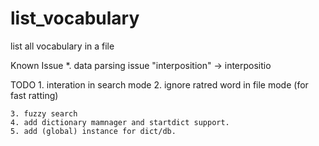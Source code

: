 # list_vocabulary
list all vocabulary in a file

Known Issue
    *. data parsing issue "interposition" -> interpositio

TODO
    1. interation in search mode
    2. ignore ratred word in file mode (for fast ratting)

    3. fuzzy search
    4. add dictionary mamnager and startdict support.
    5. add (global) instance for dict/db.
